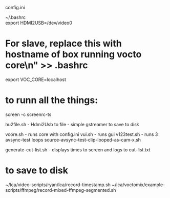 config.ini 

~/.bashrc  
export HDMI2USB=/dev/video0
# For slave, replace this with hostname of box running vocto core\n" >> .bashrc
export VOC_CORE=localhost



# to runn all the things:
screen -c screenrc-ts


hu2file.sh - Hdmi2Usb to file - simple gstreamer to save to disk

vcore.sh - runs core with config.ini
vui.sh - runs gui 
v123test.sh - runs 3 avsync-test loops
source-avsync-test-clip-looped-as-cam-x.sh 

generate-cut-list.sh - displays times to screen and logs to cut-list.txt 

# to save to disk
~/lca/video-scripts/ryan/lca/record-timestamp.sh 
~/lca/voctomix/example-scripts/ffmpeg/record-mixed-ffmpeg-segmented.sh

